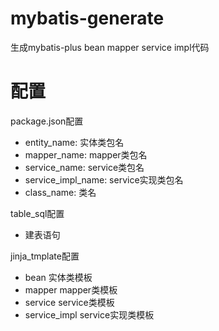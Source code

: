 # mybatis-generate
生成mybatis-plus bean mapper service impl代码

# 配置
package.json配置
- entity_name: 实体类包名
- mapper_name: mapper类包名
- service_name: service类包名
- service_impl_name: service实现类包名
- class_name: 类名

table_sql配置
- 建表语句

jinja_tmplate配置
- bean 实体类模板
- mapper mapper类模板
- service service类模板
- service_impl service实现类模板